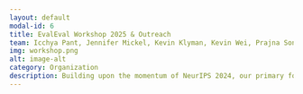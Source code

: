 ```yaml
---
layout: default
modal-id: 6
title: EvalEval Workshop 2025 & Outreach
team: Icchya Pant, Jennifer Mickel, Kevin Klyman, Kevin Wei, Prajna Soni
img: workshop.png
alt: image-alt
category: Organization
description: Building upon the momentum of NeurIPS 2024, our primary focus is to strategically plan our engagement with a major annual academic venue, likely NeurIPS, to showcase high-quality research and technical contributions. In parallel, we aim to cultivate a QueerInAI-esque presence at other relevant venues by organizing social events and short talks to broaden our reach and foster community engagement. Complementing these outreach efforts, we will also pursue active research engagements and develop centralised resources to support our community.
---
```

